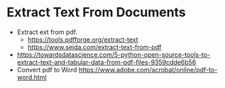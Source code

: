 # Extract Text From Documents

* Extract ext from pdf. 
  * https://tools.pdfforge.org/extract-text
  * https://www.sejda.com/extract-text-from-pdf
* https://towardsdatascience.com/5-python-open-source-tools-to-extract-text-and-tabular-data-from-pdf-files-9359cdde6b56
* Convert pdf to Word https://www.adobe.com/acrobat/online/pdf-to-word.html
